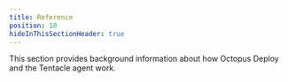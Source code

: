 ```yaml
---
title: Reference
position: 10
hideInThisSectionHeader: true
---
```


This section provides background information about how Octopus Deploy and the Tentacle agent work.
